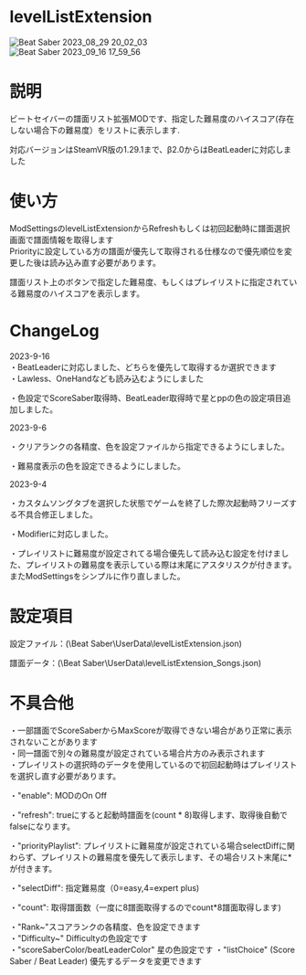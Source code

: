 # levelListExtension

![Beat Saber 2023_08_29 20_02_03](https://github.com/scifiHerb/levelListExtension/assets/109839172/0df98ff7-79cc-413b-8dab-079f27b9e6bb)  
![Beat Saber 2023_09_16 17_59_56](https://github.com/scifiHerb/levelListExtension/assets/109839172/1d2f1d37-e25a-43ed-9af8-d97554cd034d)


# 説明
ビートセイバーの譜面リスト拡張MODです、指定した難易度のハイスコア(存在しない場合下の難易度）をリストに表示します.

対応バージョンはSteamVR版の1.29.1まで、β2.0からはBeatLeaderに対応しました

# 使い方
ModSettingsのlevelListExtensionからRefreshもしくは初回起動時に譜面選択画面で譜面情報を取得します  
Priorityに設定している方の譜面が優先して取得される仕様なので優先順位を変更した後は読み込み直す必要があります。   

譜面リスト上のボタンで指定した難易度、もしくはプレイリストに指定されている難易度のハイスコアを表示します。  

# ChangeLog  
2023-9-16  
・BeatLeaderに対応しました、どちらを優先して取得するか選択できます  
・Lawless、OneHandなども読み込むようにしました  

・色設定でScoreSaber取得時、BeatLeader取得時で星とppの色の設定項目追加しました。  

2023-9-6

・クリアランクの各精度、色を設定ファイルから指定できるようにしました。

・難易度表示の色を設定できるようにしました。

2023-9-4

・カスタムソングタブを選択した状態でゲームを終了した際次起動時フリーズする不具合修正しました。

・Modifierに対応しました。

・プレイリストに難易度が設定されてる場合優先して読み込む設定を付けました、プレイリストの難易度を表示している際は末尾にアスタリスクが付きます。
またModSettingsをシンプルに作り直しました。  
# 設定項目 
設定ファイル：(\Beat Saber\UserData\levelListExtension.json)

譜面データ：(\Beat Saber\UserData\levelListExtension_Songs.json)

# 不具合他
・一部譜面でScoreSaberからMaxScoreが取得できない場合があり正常に表示されないことがあります  
・同一譜面で別々の難易度が設定されている場合片方のみ表示されます  
・プレイリストの選択時のデータを使用しているので初回起動時はプレイリストを選択し直す必要があります。  

・"enable":           MODのOn Off    

・"refresh":          trueにすると起動時譜面を(count * 8)取得します、取得後自動でfalseになります。

・"priorityPlaylist": プレイリストに難易度が設定されている場合selectDiffに関わらず、プレイリストの難易度を優先して表示します、その場合リスト末尾に*が付きます。

・"selectDiff":  指定難易度（0=easy,4=expert plus)
  
・"count":        取得譜面数（一度に8譜面取得するのでcount*8譜面取得します)

・"Rank~"スコアランクの各精度、色を設定できます  
・"Difficulty~"  Difficultyの色設定です  
・"scoreSaberColor/beatLeaderColor"  星の色設定です
・"listChoice" (Score Saber / Beat Leader) 優先するデータを変更できます

